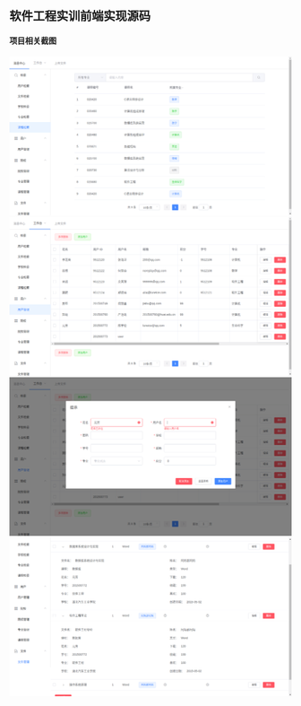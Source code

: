 ## 软件工程实训前端实现源码

#### 项目相关截图
<img src="/image/001.png" />
<img src="/image/002.png" />
<img src="/image/003.png" />
<img src="/image/004.png" />
